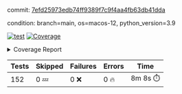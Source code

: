 commit: [7efd25973edb74ff9389f7c9f4aa4fb63db41dda](https://github.com/rcmdnk/homebrew-file/tree/7efd25973edb74ff9389f7c9f4aa4fb63db41dda)

condition: branch=main, os=macos-12, python_version=3.9

[![test](https://github.com/rcmdnk/homebrew-file/actions/workflows/test.yml/badge.svg)](https://github.com/rcmdnk/homebrew-file/actions/runs/5361539943)
<a href="https://github.com/rcmdnk/homebrew-file/blob/7efd25973edb74ff9389f7c9f4aa4fb63db41dda/README.md"><img alt="Coverage" src="https://img.shields.io/badge/Coverage-54%25-orange.svg" /></a><details><summary>Coverage Report </summary><table><tr><th>File</th><th>Stmts</th><th>Miss</th><th>Cover</th><th>Missing</th></tr><tbody><tr><td colspan="5"><b>bin</b></td></tr><tr><td>&nbsp; &nbsp;<a href="https://github.com/rcmdnk/homebrew-file/blob/7efd25973edb74ff9389f7c9f4aa4fb63db41dda/bin/brew-file">brew-file</a></td><td>1881</td><td>858</td><td>54%</td><td><a href="https://github.com/rcmdnk/homebrew-file/blob/7efd25973edb74ff9389f7c9f4aa4fb63db41dda/bin/brew-file#L43-L58">43&ndash;58</a>, <a href="https://github.com/rcmdnk/homebrew-file/blob/7efd25973edb74ff9389f7c9f4aa4fb63db41dda/bin/brew-file#L63-L65">63&ndash;65</a>, <a href="https://github.com/rcmdnk/homebrew-file/blob/7efd25973edb74ff9389f7c9f4aa4fb63db41dda/bin/brew-file#L158">158</a>, <a href="https://github.com/rcmdnk/homebrew-file/blob/7efd25973edb74ff9389f7c9f4aa4fb63db41dda/bin/brew-file#L273">273</a>, <a href="https://github.com/rcmdnk/homebrew-file/blob/7efd25973edb74ff9389f7c9f4aa4fb63db41dda/bin/brew-file#L292">292</a>, <a href="https://github.com/rcmdnk/homebrew-file/blob/7efd25973edb74ff9389f7c9f4aa4fb63db41dda/bin/brew-file#L357">357</a>, <a href="https://github.com/rcmdnk/homebrew-file/blob/7efd25973edb74ff9389f7c9f4aa4fb63db41dda/bin/brew-file#L360-L363">360&ndash;363</a>, <a href="https://github.com/rcmdnk/homebrew-file/blob/7efd25973edb74ff9389f7c9f4aa4fb63db41dda/bin/brew-file#L377-L382">377&ndash;382</a>, <a href="https://github.com/rcmdnk/homebrew-file/blob/7efd25973edb74ff9389f7c9f4aa4fb63db41dda/bin/brew-file#L420-L425">420&ndash;425</a>, <a href="https://github.com/rcmdnk/homebrew-file/blob/7efd25973edb74ff9389f7c9f4aa4fb63db41dda/bin/brew-file#L436">436</a>, <a href="https://github.com/rcmdnk/homebrew-file/blob/7efd25973edb74ff9389f7c9f4aa4fb63db41dda/bin/brew-file#L641">641</a>, <a href="https://github.com/rcmdnk/homebrew-file/blob/7efd25973edb74ff9389f7c9f4aa4fb63db41dda/bin/brew-file#L643">643</a>, <a href="https://github.com/rcmdnk/homebrew-file/blob/7efd25973edb74ff9389f7c9f4aa4fb63db41dda/bin/brew-file#L645">645</a>, <a href="https://github.com/rcmdnk/homebrew-file/blob/7efd25973edb74ff9389f7c9f4aa4fb63db41dda/bin/brew-file#L662-L666">662&ndash;666</a>, <a href="https://github.com/rcmdnk/homebrew-file/blob/7efd25973edb74ff9389f7c9f4aa4fb63db41dda/bin/brew-file#L679-L684">679&ndash;684</a>, <a href="https://github.com/rcmdnk/homebrew-file/blob/7efd25973edb74ff9389f7c9f4aa4fb63db41dda/bin/brew-file#L694">694</a>, <a href="https://github.com/rcmdnk/homebrew-file/blob/7efd25973edb74ff9389f7c9f4aa4fb63db41dda/bin/brew-file#L710">710</a>, <a href="https://github.com/rcmdnk/homebrew-file/blob/7efd25973edb74ff9389f7c9f4aa4fb63db41dda/bin/brew-file#L714-L718">714&ndash;718</a>, <a href="https://github.com/rcmdnk/homebrew-file/blob/7efd25973edb74ff9389f7c9f4aa4fb63db41dda/bin/brew-file#L736-L750">736&ndash;750</a>, <a href="https://github.com/rcmdnk/homebrew-file/blob/7efd25973edb74ff9389f7c9f4aa4fb63db41dda/bin/brew-file#L843-L858">843&ndash;858</a>, <a href="https://github.com/rcmdnk/homebrew-file/blob/7efd25973edb74ff9389f7c9f4aa4fb63db41dda/bin/brew-file#L886">886</a>, <a href="https://github.com/rcmdnk/homebrew-file/blob/7efd25973edb74ff9389f7c9f4aa4fb63db41dda/bin/brew-file#L897-L898">897&ndash;898</a>, <a href="https://github.com/rcmdnk/homebrew-file/blob/7efd25973edb74ff9389f7c9f4aa4fb63db41dda/bin/brew-file#L906">906</a>, <a href="https://github.com/rcmdnk/homebrew-file/blob/7efd25973edb74ff9389f7c9f4aa4fb63db41dda/bin/brew-file#L919-L924">919&ndash;924</a>, <a href="https://github.com/rcmdnk/homebrew-file/blob/7efd25973edb74ff9389f7c9f4aa4fb63db41dda/bin/brew-file#L928-L930">928&ndash;930</a>, <a href="https://github.com/rcmdnk/homebrew-file/blob/7efd25973edb74ff9389f7c9f4aa4fb63db41dda/bin/brew-file#L934-L937">934&ndash;937</a>, <a href="https://github.com/rcmdnk/homebrew-file/blob/7efd25973edb74ff9389f7c9f4aa4fb63db41dda/bin/brew-file#L1032-L1034">1032&ndash;1034</a>, <a href="https://github.com/rcmdnk/homebrew-file/blob/7efd25973edb74ff9389f7c9f4aa4fb63db41dda/bin/brew-file#L1037">1037</a>, <a href="https://github.com/rcmdnk/homebrew-file/blob/7efd25973edb74ff9389f7c9f4aa4fb63db41dda/bin/brew-file#L1043">1043</a>, <a href="https://github.com/rcmdnk/homebrew-file/blob/7efd25973edb74ff9389f7c9f4aa4fb63db41dda/bin/brew-file#L1063-L1066">1063&ndash;1066</a>, <a href="https://github.com/rcmdnk/homebrew-file/blob/7efd25973edb74ff9389f7c9f4aa4fb63db41dda/bin/brew-file#L1128">1128</a>, <a href="https://github.com/rcmdnk/homebrew-file/blob/7efd25973edb74ff9389f7c9f4aa4fb63db41dda/bin/brew-file#L1157">1157</a>, <a href="https://github.com/rcmdnk/homebrew-file/blob/7efd25973edb74ff9389f7c9f4aa4fb63db41dda/bin/brew-file#L1190">1190</a>, <a href="https://github.com/rcmdnk/homebrew-file/blob/7efd25973edb74ff9389f7c9f4aa4fb63db41dda/bin/brew-file#L1193">1193</a>, <a href="https://github.com/rcmdnk/homebrew-file/blob/7efd25973edb74ff9389f7c9f4aa4fb63db41dda/bin/brew-file#L1205">1205</a>, <a href="https://github.com/rcmdnk/homebrew-file/blob/7efd25973edb74ff9389f7c9f4aa4fb63db41dda/bin/brew-file#L1207">1207</a>, <a href="https://github.com/rcmdnk/homebrew-file/blob/7efd25973edb74ff9389f7c9f4aa4fb63db41dda/bin/brew-file#L1238">1238</a>, <a href="https://github.com/rcmdnk/homebrew-file/blob/7efd25973edb74ff9389f7c9f4aa4fb63db41dda/bin/brew-file#L1242">1242</a>, <a href="https://github.com/rcmdnk/homebrew-file/blob/7efd25973edb74ff9389f7c9f4aa4fb63db41dda/bin/brew-file#L1246-L1249">1246&ndash;1249</a>, <a href="https://github.com/rcmdnk/homebrew-file/blob/7efd25973edb74ff9389f7c9f4aa4fb63db41dda/bin/brew-file#L1251-L1254">1251&ndash;1254</a>, <a href="https://github.com/rcmdnk/homebrew-file/blob/7efd25973edb74ff9389f7c9f4aa4fb63db41dda/bin/brew-file#L1283-L1297">1283&ndash;1297</a>, <a href="https://github.com/rcmdnk/homebrew-file/blob/7efd25973edb74ff9389f7c9f4aa4fb63db41dda/bin/brew-file#L1302-L1305">1302&ndash;1305</a>, <a href="https://github.com/rcmdnk/homebrew-file/blob/7efd25973edb74ff9389f7c9f4aa4fb63db41dda/bin/brew-file#L1308-L1314">1308&ndash;1314</a>, <a href="https://github.com/rcmdnk/homebrew-file/blob/7efd25973edb74ff9389f7c9f4aa4fb63db41dda/bin/brew-file#L1319">1319</a>, <a href="https://github.com/rcmdnk/homebrew-file/blob/7efd25973edb74ff9389f7c9f4aa4fb63db41dda/bin/brew-file#L1327">1327</a>, <a href="https://github.com/rcmdnk/homebrew-file/blob/7efd25973edb74ff9389f7c9f4aa4fb63db41dda/bin/brew-file#L1333-L1338">1333&ndash;1338</a>, <a href="https://github.com/rcmdnk/homebrew-file/blob/7efd25973edb74ff9389f7c9f4aa4fb63db41dda/bin/brew-file#L1349-L1371">1349&ndash;1371</a>, <a href="https://github.com/rcmdnk/homebrew-file/blob/7efd25973edb74ff9389f7c9f4aa4fb63db41dda/bin/brew-file#L1399">1399</a>, <a href="https://github.com/rcmdnk/homebrew-file/blob/7efd25973edb74ff9389f7c9f4aa4fb63db41dda/bin/brew-file#L1415-L1422">1415&ndash;1422</a>, <a href="https://github.com/rcmdnk/homebrew-file/blob/7efd25973edb74ff9389f7c9f4aa4fb63db41dda/bin/brew-file#L1427-L1443">1427&ndash;1443</a>, <a href="https://github.com/rcmdnk/homebrew-file/blob/7efd25973edb74ff9389f7c9f4aa4fb63db41dda/bin/brew-file#L1448-L1452">1448&ndash;1452</a>, <a href="https://github.com/rcmdnk/homebrew-file/blob/7efd25973edb74ff9389f7c9f4aa4fb63db41dda/bin/brew-file#L1466-L1513">1466&ndash;1513</a>, <a href="https://github.com/rcmdnk/homebrew-file/blob/7efd25973edb74ff9389f7c9f4aa4fb63db41dda/bin/brew-file#L1516-L1547">1516&ndash;1547</a>, <a href="https://github.com/rcmdnk/homebrew-file/blob/7efd25973edb74ff9389f7c9f4aa4fb63db41dda/bin/brew-file#L1552-L1586">1552&ndash;1586</a>, <a href="https://github.com/rcmdnk/homebrew-file/blob/7efd25973edb74ff9389f7c9f4aa4fb63db41dda/bin/brew-file#L1591-L1672">1591&ndash;1672</a>, <a href="https://github.com/rcmdnk/homebrew-file/blob/7efd25973edb74ff9389f7c9f4aa4fb63db41dda/bin/brew-file#L1675-L1684">1675&ndash;1684</a>, <a href="https://github.com/rcmdnk/homebrew-file/blob/7efd25973edb74ff9389f7c9f4aa4fb63db41dda/bin/brew-file#L1697">1697</a>, <a href="https://github.com/rcmdnk/homebrew-file/blob/7efd25973edb74ff9389f7c9f4aa4fb63db41dda/bin/brew-file#L1702">1702</a>, <a href="https://github.com/rcmdnk/homebrew-file/blob/7efd25973edb74ff9389f7c9f4aa4fb63db41dda/bin/brew-file#L1707-L1746">1707&ndash;1746</a>, <a href="https://github.com/rcmdnk/homebrew-file/blob/7efd25973edb74ff9389f7c9f4aa4fb63db41dda/bin/brew-file#L1750-L1859">1750&ndash;1859</a>, <a href="https://github.com/rcmdnk/homebrew-file/blob/7efd25973edb74ff9389f7c9f4aa4fb63db41dda/bin/brew-file#L1869-L1881">1869&ndash;1881</a>, <a href="https://github.com/rcmdnk/homebrew-file/blob/7efd25973edb74ff9389f7c9f4aa4fb63db41dda/bin/brew-file#L1885">1885</a>, <a href="https://github.com/rcmdnk/homebrew-file/blob/7efd25973edb74ff9389f7c9f4aa4fb63db41dda/bin/brew-file#L1894-L1972">1894&ndash;1972</a>, <a href="https://github.com/rcmdnk/homebrew-file/blob/7efd25973edb74ff9389f7c9f4aa4fb63db41dda/bin/brew-file#L1980-L2025">1980&ndash;2025</a>, <a href="https://github.com/rcmdnk/homebrew-file/blob/7efd25973edb74ff9389f7c9f4aa4fb63db41dda/bin/brew-file#L2028-L2035">2028&ndash;2035</a>, <a href="https://github.com/rcmdnk/homebrew-file/blob/7efd25973edb74ff9389f7c9f4aa4fb63db41dda/bin/brew-file#L2039-L2040">2039&ndash;2040</a>, <a href="https://github.com/rcmdnk/homebrew-file/blob/7efd25973edb74ff9389f7c9f4aa4fb63db41dda/bin/brew-file#L2045-L2089">2045&ndash;2089</a>, <a href="https://github.com/rcmdnk/homebrew-file/blob/7efd25973edb74ff9389f7c9f4aa4fb63db41dda/bin/brew-file#L2098-L2134">2098&ndash;2134</a>, <a href="https://github.com/rcmdnk/homebrew-file/blob/7efd25973edb74ff9389f7c9f4aa4fb63db41dda/bin/brew-file#L2137-L2143">2137&ndash;2143</a>, <a href="https://github.com/rcmdnk/homebrew-file/blob/7efd25973edb74ff9389f7c9f4aa4fb63db41dda/bin/brew-file#L2147-L2155">2147&ndash;2155</a>, <a href="https://github.com/rcmdnk/homebrew-file/blob/7efd25973edb74ff9389f7c9f4aa4fb63db41dda/bin/brew-file#L2177-L2178">2177&ndash;2178</a>, <a href="https://github.com/rcmdnk/homebrew-file/blob/7efd25973edb74ff9389f7c9f4aa4fb63db41dda/bin/brew-file#L2182">2182</a>, <a href="https://github.com/rcmdnk/homebrew-file/blob/7efd25973edb74ff9389f7c9f4aa4fb63db41dda/bin/brew-file#L2193-L2194">2193&ndash;2194</a>, <a href="https://github.com/rcmdnk/homebrew-file/blob/7efd25973edb74ff9389f7c9f4aa4fb63db41dda/bin/brew-file#L2204-L2373">2204&ndash;2373</a>, <a href="https://github.com/rcmdnk/homebrew-file/blob/7efd25973edb74ff9389f7c9f4aa4fb63db41dda/bin/brew-file#L2379-L2534">2379&ndash;2534</a>, <a href="https://github.com/rcmdnk/homebrew-file/blob/7efd25973edb74ff9389f7c9f4aa4fb63db41dda/bin/brew-file#L2562">2562</a>, <a href="https://github.com/rcmdnk/homebrew-file/blob/7efd25973edb74ff9389f7c9f4aa4fb63db41dda/bin/brew-file#L2587">2587</a>, <a href="https://github.com/rcmdnk/homebrew-file/blob/7efd25973edb74ff9389f7c9f4aa4fb63db41dda/bin/brew-file#L2664">2664</a>, <a href="https://github.com/rcmdnk/homebrew-file/blob/7efd25973edb74ff9389f7c9f4aa4fb63db41dda/bin/brew-file#L2669-L2680">2669&ndash;2680</a>, <a href="https://github.com/rcmdnk/homebrew-file/blob/7efd25973edb74ff9389f7c9f4aa4fb63db41dda/bin/brew-file#L2704-L2712">2704&ndash;2712</a>, <a href="https://github.com/rcmdnk/homebrew-file/blob/7efd25973edb74ff9389f7c9f4aa4fb63db41dda/bin/brew-file#L2735">2735</a>, <a href="https://github.com/rcmdnk/homebrew-file/blob/7efd25973edb74ff9389f7c9f4aa4fb63db41dda/bin/brew-file#L2747">2747</a>, <a href="https://github.com/rcmdnk/homebrew-file/blob/7efd25973edb74ff9389f7c9f4aa4fb63db41dda/bin/brew-file#L2763">2763</a>, <a href="https://github.com/rcmdnk/homebrew-file/blob/7efd25973edb74ff9389f7c9f4aa4fb63db41dda/bin/brew-file#L2777-L2781">2777&ndash;2781</a>, <a href="https://github.com/rcmdnk/homebrew-file/blob/7efd25973edb74ff9389f7c9f4aa4fb63db41dda/bin/brew-file#L2785-L2788">2785&ndash;2788</a>, <a href="https://github.com/rcmdnk/homebrew-file/blob/7efd25973edb74ff9389f7c9f4aa4fb63db41dda/bin/brew-file#L2791-L2794">2791&ndash;2794</a>, <a href="https://github.com/rcmdnk/homebrew-file/blob/7efd25973edb74ff9389f7c9f4aa4fb63db41dda/bin/brew-file#L2797-L2805">2797&ndash;2805</a>, <a href="https://github.com/rcmdnk/homebrew-file/blob/7efd25973edb74ff9389f7c9f4aa4fb63db41dda/bin/brew-file#L2834-L2841">2834&ndash;2841</a>, <a href="https://github.com/rcmdnk/homebrew-file/blob/7efd25973edb74ff9389f7c9f4aa4fb63db41dda/bin/brew-file#L2852-L2859">2852&ndash;2859</a>, <a href="https://github.com/rcmdnk/homebrew-file/blob/7efd25973edb74ff9389f7c9f4aa4fb63db41dda/bin/brew-file#L2940-L2942">2940&ndash;2942</a>, <a href="https://github.com/rcmdnk/homebrew-file/blob/7efd25973edb74ff9389f7c9f4aa4fb63db41dda/bin/brew-file#L2963">2963</a>, <a href="https://github.com/rcmdnk/homebrew-file/blob/7efd25973edb74ff9389f7c9f4aa4fb63db41dda/bin/brew-file#L2969">2969</a>, <a href="https://github.com/rcmdnk/homebrew-file/blob/7efd25973edb74ff9389f7c9f4aa4fb63db41dda/bin/brew-file#L2980-L3592">2980&ndash;3592</a>, <a href="https://github.com/rcmdnk/homebrew-file/blob/7efd25973edb74ff9389f7c9f4aa4fb63db41dda/bin/brew-file#L3596">3596</a></td></tr><tr><td><b>TOTAL</b></td><td><b>1881</b></td><td><b>858</b></td><td><b>54%</b></td><td>&nbsp;</td></tr></tbody></table></details>

| Tests | Skipped | Failures | Errors | Time |
| ----- | ------- | -------- | -------- | ------------------ |
| 152 | 0 :zzz: | 0 :x: | 0 :fire: | 8m 8s :stopwatch: |

